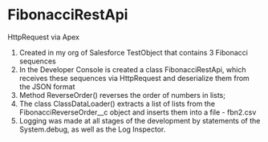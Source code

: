 # FibonacciRestApi
HttpRequest via Apex
1. Created in my org of Salesforce TestObject that contains 3 Fibonacci sequences
2. In the Developer Console is created a class FibonacciRestApi, which receives these sequences via HttpRequest and deserialize them from the JSON format
3. Method ReverseOrder() reverses the order of numbers in lists;
4. The class ClassDataLoader() extracts a list of lists from the FibonacciReverseOrder__c object and inserts them into a file - fbn2.csv
5. Logging was made at all stages of the development by statements of the System.debug, as well as the Log Inspector.
